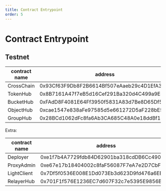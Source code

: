 ```yaml
---
title: Contract Entrypoint
order: 5
---
```


# Contract Entrypoint

## Testnet

| contract name | address                                    |
|---------------|--------------------------------------------|
| CrossChain    | 0x93Cf63F9Db8F2B6614Bf507eAaeb29c4D1EfA388 |
| TokenHub      | 0x8B7161A47f7eB5d16Cef291Ba320d4C499a9E51A |
| BucketHub     | 0xFAdD8F4081E64Ff3950f5831A83d7Be8D65Df5f4 |
| ObjectHub     | 0xcae1547e838aFe97585d5e661272D5aF228bE560 |
| GroupHub      | 0x28BCd1062dFc8fa6Ab3CA685C48A0e18ddBf1dBf |

Extra:

| contract name | address                                    |
|---------------|--------------------------------------------|
| Deployer      | 0xe1f7b4A7729fdb84D62901ba318cdDB6Cc490431 |
| ProxyAdmin    | 0xe67e17b18404002c8faF56087F7eA7e2D7CbFCf1 |
| LightClient   | 0x7Df5f0536E008E1Dd073Eb3d623D9fd476a6EBc0 |
| RelayerHub    | 0x701F1f576E1236EC7d607F32c7e5395E9856B7D6 |